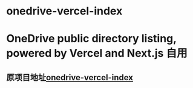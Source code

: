# onedrive-vercel-index
OneDrive public directory listing, powered by Vercel and Next.js
自用
====
原项目地址[onedrive-vercel-index](https://github.com/spencerwooo/onedrive-vercel-index)
----
